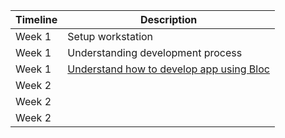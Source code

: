 |Timeline|Description|
|-|-|
|Week 1|Setup workstation|
|Week 1|Understanding development process|
|Week 1|[Understand how to develop app using Bloc](https://www.youtube.com/watch?v=s5xAsYEK3sU&list=PLjPfp4Ph3gBoJr8cdctRUc4qBBy8eU6yc)|
|Week 2||
|Week 2||
|Week 2||
